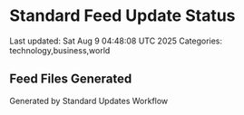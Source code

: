 # Standard Feed Update Status
Last updated: Sat Aug  9 04:48:08 UTC 2025
Categories: technology,business,world

## Feed Files Generated

Generated by Standard Updates Workflow
